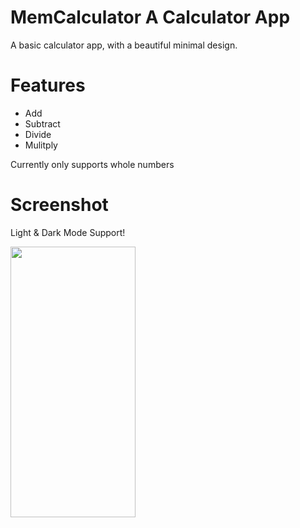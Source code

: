 # MemCalculator A Calculator App
A basic calculator app, with a beautiful minimal design.

# Features
- Add
- Subtract
- Divide
- Mulitply

Currently only supports whole numbers

# Screenshot

Light & Dark Mode Support!

<img src="https://user-images.githubusercontent.com/8582060/114939746-e3973380-9e0e-11eb-93f1-3e1c5371d3bc.jpeg" width="200" height="433">


